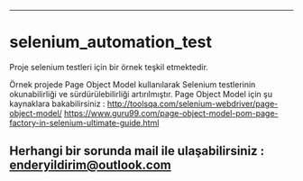 ----------------------------------------------------------------------------------------------------------------------
# selenium_automation_test
Proje selenium testleri için bir örnek teşkil etmektedir.


Örnek projede Page Object Model kullanılarak Selenium testlerinin okunabilirliği ve sürdürülebilirliği artırılmıştır. 
Page Object Model için şu kaynaklara bakabilirsiniz :
http://toolsqa.com/selenium-webdriver/page-object-model/
https://www.guru99.com/page-object-model-pom-page-factory-in-selenium-ultimate-guide.html


Herhangi bir sorunda mail ile ulaşabilirsiniz : enderyildirim@outlook.com
----------------------------------------------------------------------------------------------------------------------